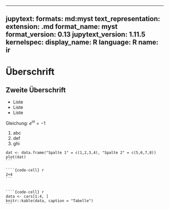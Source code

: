 
---
jupytext:
  formats: md:myst
  text_representation:
    extension: .md
    format_name: myst
    format_version: 0.13
    jupytext_version: 1.11.5
kernelspec:
  display_name: R
  language: R
  name: ir
---



# Überschrift

## Zweite Überschrift

- Liste
- Liste
- Liste

Gleichung: $e^{i\pi} = -1$

1. abc
2. def
3. ghi


````{code-cell} r
dat <- data.frame("Spalte 1" = c(1,2,3,4), "Spalte 2" = c(5,6,7,8))
plot(dat)
```

````{code-cell} r
2+4
```


````{code-cell} r
data <- cars[1:4, ]
knitr::kable(data, caption = "Tabelle")
```
